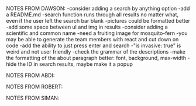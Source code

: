 NOTES FROM DAWSON:
-consider adding a search by anything option
-add a README.md
-search function runs through all results no matter what, even if the user left the search bar blank
-pictures could be formatted better
-add some space between ul and img in results
-consider adding a scientific and common name
-need a fruiting image for mosquito-fern
-you may be able to generate the team members with react and cut down on code
-add the ability to just press enter and search
-"is invasive: true" is weird and not user friendly
-check the grammar of the descriptions
-make the formatting of the about paragraph better: font, background, max-width
-hide the ID in search results, maybe make it a popup

NOTES FROM ABDI:

NOTES FROM ROBERT:

NOTES FROM SIMAN: